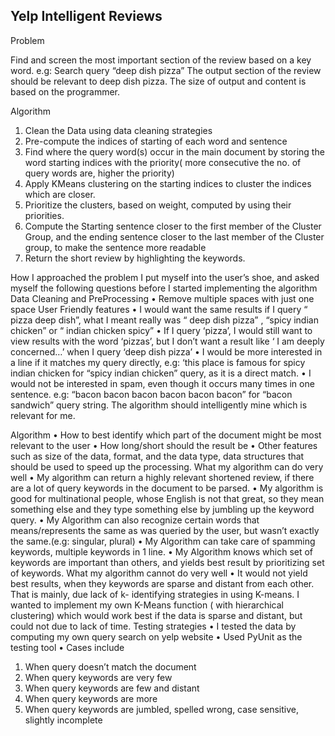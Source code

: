 Yelp Intelligent Reviews
------------------------
Problem

Find and screen the most important section of the review based on a key word.
e.g: Search query “deep dish pizza”
The output section of the review should be relevant to deep dish pizza.
The size of output and content is based on the programmer.

Algorithm
1. Clean the Data using data cleaning strategies
2. Pre-compute the indices of starting of each word and sentence
3. Find where the query word(s) occur in the main document by storing the word starting indices with the priority( more consecutive the no. of query words are, higher the priority)
4. Apply KMeans clustering on the starting indices to cluster the indices which are closer.
5. Prioritize the clusters, based on weight, computed by using their priorities.
6. Compute the Starting sentence closer to the first member of the Cluster Group, and the ending sentence closer to the last member of the Cluster group, to make the sentence more readable
7. Return the short review by highlighting the keywords.

How I approached the problem
I put myself into the user’s shoe, and asked myself the following questions before I started implementing the algorithm
Data Cleaning and PreProcessing
• Remove multiple spaces with just one space
User Friendly features
• I would want the same results if I query “ pizza deep dish”, what I meant really was “ deep dish pizza” , “spicy indian chicken” or “ indian chicken spicy”
• If I query ‘pizza’, I would still want to view results with the word ‘pizzas’, but I don’t want a result like ‘ I am deeply concerned…’ when I query ‘deep dish pizza’
• I would be more interested in a line if it matches my query directly, e.g: ‘this place is famous for spicy indian chicken for “spicy indian chicken” query, as it is a direct match.
• I would not be interested in spam, even though it occurs many times in one sentence.
e.g: “bacon bacon bacon bacon bacon bacon” for “bacon sandwich” query string.
The algorithm should intelligently mine which is relevant for me.

Algorithm
• How to best identify which part of the document might be most relevant to the user
• How long/short should the result be
• Other features such as size of the data, format, and the data type, data structures that should be used to speed up the processing.
What my algorithm can do very well
• My algorithm can return a highly relevant shortened review, if there are a lot of query keywords in the document to be parsed.
• My algorithm is good for multinational people, whose English is not that great, so they mean something else and they type something else by jumbling up the keyword query.
• My Algorithm can also recognize certain words that means/represents the same as was queried by the user, but wasn’t exactly the same.(e.g: singular, plural)
• My Algorithm can take care of spamming keywords, multiple keywords in 1 line.
• My Algorithm knows which set of keywords are important than others, and yields best result by prioritizing set of keywords.
What my algorithm cannot do very well
• It would not yield best results, when they keywords are sparse and distant from each other.
That is mainly, due lack of k- identifying strategies in using K-means.
I wanted to implement my own K-Means function ( with hierarchical clustering) which would work best if the data is sparse and distant, but could not due to lack of time.
Testing strategies
• I tested the data by computing my own query search on yelp website
• Used PyUnit as the testing tool
• Cases include
1) When query doesn’t match the document
2) When query keywords are very few
3) When query keywords are few and distant
4) When query keywords are more
5) When query keywords are jumbled, spelled wrong, case sensitive, slightly incomplete
